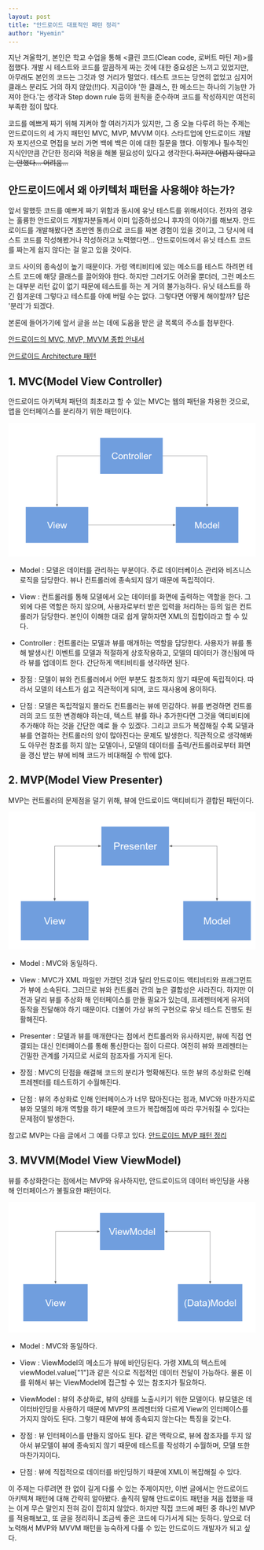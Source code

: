 ```yaml
---
layout: post
title: "안드로이드 대표적인 패턴 정리"
author: "Hyemin"
---
```

지난 겨울학기, 본인은 학교 수업을 통해 <클린 코드(Clean code, 로버트 마틴 저)>를 접했다. 개발 시 테스트와 코드를 깔끔하게 짜는 것에 대한 중요성은 느끼고 있었지만, 아무래도 본인의 코드는 그것과 영 거리가 멀었다. 테스트 코드는 당연히 없었고 심지어 클래스 분리도 거의 하지 않았(!!)다. 지금이야 '한 클래스, 한 메소드는 하나의 기능만 가져야 한다.'는 생각과 Step down rule 등의 원칙을 준수하며 코드를 작성하지만 여전히 부족한 점이 많다.

코드를 예쁘게 짜기 위해 지켜야 할 여러가지가 있지만, 그 중 오늘 다루려 하는 주제는 안드로이드의 세 가지 패턴인 MVC, MVP, MVVM 이다. 스타트업에 안드로이드 개발자 포지션으로 면접을 보러 가면 백에 백은 이에 대한 질문을 했다. 이렇게나 필수적인 지식인만큼 간단한 정리와 적용을 해볼 필요성이 있다고 생각한다.<s>하지만 어렵지 않다고는 안했다... 어려움...</s>

## 안드로이드에서 왜 아키텍처 패턴을 사용해야 하는가?
앞서 말했듯 코드를 예쁘게 짜기 위함과 동시에 유닛 테스트를 위해서이다. 전자의 경우는 훌륭한 안드로이드 개발자분들께서 이미 입증하셨으니 후자의 이야기를 해보자. 안드로이드를 개발해봤다면 초반엔 통(!)으로 코드를 짜본 경험이 있을 것이고, 그 당시에 테스트 코드를 작성해봤거나 작성하려고 노력했다면... 안드로이드에서 유닛 테스트 코드를 짜는게 쉽지 않다는 걸 알고 있을 것이다.

코드 사이의 종속성이 높기 때문이다. 가령 액티비티에 있는 메소드를 테스트 하려면 테스트 코드에 해당 클래스를 끌어와야 한다. 하지만 그러기도 어려울 뿐더러, 그런 메소드는 대부분 리턴 값이 없기 때문에 테스트를 하는 게 거의 불가능하다. 유닛 테스트를 하긴 힘겨운데 그렇다고 테스트를 아예 버릴 수는 없다. 그렇다면 어떻게 해야할까? 답은 '분리'가 되겠다.

본론에 들어가기에 앞서 글을 쓰는 데에 도움을 받은 글 목록의 주소를 첨부한다.

[안드로이드의 MVC, MVP, MVVM 종합 안내서](https://academy.realm.io/kr/posts/eric-maxwell-mvc-mvp-and-mvvm-on-android/)

[안드로이드 Architecture 패턴](https://medium.com/nspoons/%EC%95%88%EB%93%9C%EB%A1%9C%EC%9D%B4%EB%93%9C-architecture-%ED%8C%A8%ED%84%B4-part-1-%EB%AA%A8%EB%8D%B8-%EB%B7%B0-%EC%BB%A8%ED%8A%B8%EB%A1%A4%EB%9F%AC-model-view-controller-881c6fda24d9)


## 1. MVC(Model View Controller)
안드로이드 아키텍처 패턴의 최초라고 할 수 있는 MVC는 웹의 패턴을 차용한 것으로, 앱을 인터페이스를 분리하기 위한 패턴이다.

<img src="/images/2018-01-28/MVC.png"/>

* Model
: 모델은 데이터를 관리하는 부분이다. 주로 데이터베이스 관리와 비즈니스 로직을 담당한다. 뷰나 컨트롤러에 종속되지 않기 때문에 독립적이다.

* View
: 컨트롤러를 통해 모델에서 오는 데이터를 화면에 출력하는 역할을 한다. 그 외에 다른 역할은 하지 않으며, 사용자로부터 받은 입력을 처리하는 등의 일은 컨트롤러가 담당한다. 본인이 이해한 대로 쉽게 말하자면 XML의 집합이라고 할 수 있다.

* Controller
: 컨트롤러는 모델과 뷰를 매개하는 역할을 담당한다. 사용자가 뷰를 통해 발생시킨 이벤트를 모델과 적절하게 상호작용하고, 모델의 데이터가 갱신됨에 따라 뷰를 업데이트 한다. 간단하게 액티비티를 생각하면 된다.

* 장점
: 모델이 뷰와 컨트롤러에서 어떤 부분도 참조하지 않기 때문에 독립적이다. 따라서 모델의 테스트가 쉽고 직관적이게 되며, 코드 재사용에 용이하다.

* 단점
: 모델은 독립적일지 몰라도 컨트롤러는 뷰에 민감하다. 뷰를 변경하면 컨트롤러의 코드 또한 변경해야 하는데, 텍스트 뷰를 하나 추가한다면 그것을 액티비티에 추가해야 하는 것을 간단한 예로 들 수 있겠다. 그리고 코드가 복잡해질 수록 모델과 뷰를 연결하는 컨트롤러의 양이 많아진다는 문제도 발생한다. 직관적으로 생각해봐도 아무런 참조를 하지 않는 모델이나, 모델의 데이터를 출력/컨트롤러로부터 화면을 갱신 받는 뷰에 비해 코드가 비대해질 수 밖에 없다.

## 2. MVP(Model View Presenter)
MVP는 컨트롤러의 문제점을 덜기 위해, 뷰에 안드로이드 액티비티가 결합된 패턴이다.

<img src="/images/2018-01-28/MVP.png"/>

* Model
: MVC와 동일하다.

* View
: MVC가 XML 파일만 가졌던 것과 달리 안드로이드 액티비티와 프래그먼트가 뷰에 소속된다. 그러므로 뷰와 컨트롤러 간의 높은 결합성은 사라진다. 하지만 이전과 달리 뷰를 추상화 해 인터페이스를 만들 필요가 있는데, 프레젠터에게 유저의 동작을 전달해야 하기 때문이다. 더불어 가상 뷰의 구현으로 유닛 테스트 진행도 원활해진다.

* Presenter
: 모델과 뷰를 매개한다는 점에서 컨트롤러와 유사하지만, 뷰에 직접 연결되는 대신 인터페이스를 통해 통신한다는 점이 다르다. 여전히 뷰와 프레젠터는 긴밀한 관계를 가지므로 서로의 참조자를 가지게 된다.

* 장점
: MVC의 단점을 해결해 코드의 분리가 명확해진다. 또한 뷰의 추상화로 인해 프레젠터를 테스트하기 수월해진다.

* 단점
: 뷰의 추상화로 인해 인터페이스가 너무 많아진다는 점과, MVC와 마찬가지로 뷰와 모델의 매개 역할을 하기 때문에 코드가 복잡해짐에 따라 무거워질 수 있다는 문제점이 발생한다.

참고로 MVP는 다음 글에서 그 예를 다루고 있다. [안드로이드 MVP 패턴 정리](https://snowflake-1117.github.io/2018-02-05/%EC%95%88%EB%93%9C%EB%A1%9C%EC%9D%B4%EB%93%9C-MVP-%ED%8C%A8%ED%84%B4-%EC%A0%81%EC%9A%A9%ED%95%98%EA%B8%B0)

## 3. MVVM(Model View ViewModel)
뷰를 추상화한다는 점에서는 MVP와 유사하지만, 안드로이드의 데이터 바인딩을 사용해 인터페이스가 불필요한
패턴이다.

<img src="/images/2018-01-28/MVVM.png"/>

* Model
: MVC와 동일하다.

* View
: ViewModel의 메소드가 뷰에 바인딩된다. 가령 XML의 텍스트에 viewModel.value["1"]과 같은 식으로 직접적인 데이터 전달이 가능하다. 물론 이를 위해서 뷰는 ViewModel에 접근할 수 있는 참조자가 필요하다.

* ViewModel
: 뷰의 추상화로, 뷰의 상태를 노출시키기 위한 모델이다. 뷰모델은 데이터바인딩을 사용하기 때문에 MVP의 프레젠터와 다르게 View의 인터페이스를 가지지 않아도 된다. 그렇기 때문에 뷰에 종속되지 않는다는 특징을 갖는다.

* 장점
: 뷰 인터페이스를 만들지 않아도 된다. 같은 맥락으로, 뷰에 참조자를 두지 않아서 뷰모델이 뷰에 종속되지 않기 때문에 테스트를 작성하기 수월하며, 모델 또한 마찬가지이다.

* 단점
: 뷰에 직접적으로 데이터를 바인딩하기 때문에 XML이 복잡해질 수 있다.

이 주제는 다루려면 한 없이 길게 다룰 수 있는 주제이지만, 이번 글에서는 안드로이드 아키텍쳐 패턴에 대해 간략히 알아봤다. 솔직히 말해 안드로이드 패턴을 처음 접했을 때는 이게 무슨 말인지 전혀 감이 잡히지 않았다. 하지만 직접 코드에 패턴 중 하나인 MVP를 적용해보고, 또 글을 정리하니 조금씩 좋은 코드에 다가서게 되는 듯하다. 앞으로 더 노력해서 MVP와 MVVM 패턴을 능숙하게 다룰 수 있는 안드로이드 개발자가 되고 싶다.
